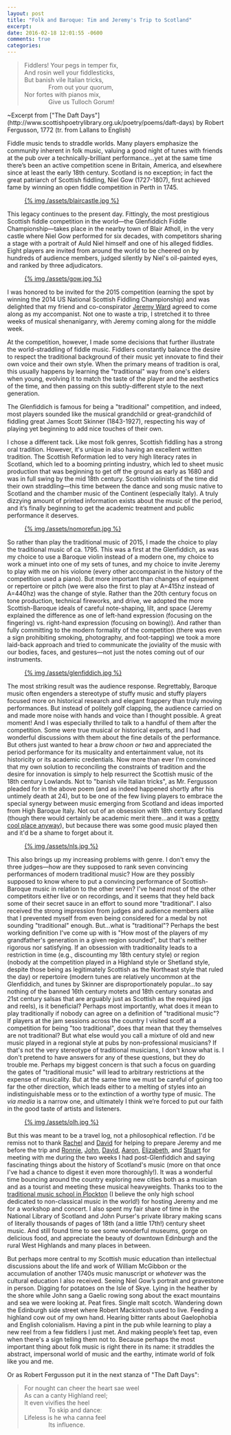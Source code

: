 ```yaml
---
layout: post
title: "Folk and Baroque: Tim and Jeremy's Trip to Scotland"
excerpt:
date: 2016-02-18 12:01:55 -0600
comments: true
categories:
---
```

<blockquote>
Fiddlers! Your pegs in temper fix, <br>
And rosin well your fiddlesticks, <br>
But banish vile Italian tricks, <br>
&emsp;&emsp;&emsp;&emsp;From out your quorum, <br>
Nor fortes with pianos mix, <br>
&emsp;&emsp;&emsp;&emsp;Give us Tulloch Gorum!
</blockquote>
~Excerpt from ["The Daft
Days"](http://www.scottishpoetrylibrary.org.uk/poetry/poems/daft-days) by
Robert Fergusson, 1772 (tr. from Lallans to English)

Fiddle music tends to straddle worlds. Many players emphasize the community
inherent in folk music, valuing a good night of tunes with friends at the pub
over a technically-brilliant performance&hellip;yet at the same time there’s been an
active competition scene in Britain, America, and elsewhere since at least the
early 18th century. Scotland is no exception; in fact the great patriarch of
Scottish fiddling, Niel Gow (1727-1807), first achieved fame by winning an open
fiddle competition in Perth in 1745.

<figure class="center">
  <a href="/assets/blaircastle.jpg">
    {% img /assets/blaircastle.jpg  %}
  </a>
</figure>

This legacy continues to the present day. Fittingly, the most prestigious
Scottish fiddle competition in the world—the Glenfiddich Fiddle
Championship—takes place in the nearby town of Blair Atholl, in the very castle
where Niel Gow performed for six decades, with competitors sharing a stage with
a portrait of Auld Niel himself and one of his alleged fiddles. Eight players
are invited from around the world to be cheered on by hundreds of audience
members, judged silently by Niel's oil-painted eyes, and ranked by three
adjudicators.

<figure class="right">
  <a href="/assets/gow.jpg">
    {% img /assets/gow.jpg  %}
  </a>
</figure>

I was honored to be invited for the 2015 competition (earning the spot by
winning the 2014 US National Scottish Fiddling Championship) and was delighted
that my friend and co-conspirator [Jeremy Ward](http://www.jeremydavidward.com)
agreed to come along as my accompanist.  Not one to waste a trip, I stretched
it to three weeks of musical shenaniganry, with Jeremy coming along for the
middle week.

At the competition, however, I made some decisions that further illustrate the
world-straddling of fiddle music. Fiddlers constantly balance the desire to
respect the traditional background of their music yet innovate to find their
own voice and their own style. When the primary means of tradition is oral,
this usually happens by learning the "traditional" way from one's elders when
young, evolving it to match the taste of the player and the aesthetics of the
time, and then passing on this subtly-different style to the next generation.

The Glenfiddich is famous for being a "traditional" competition, and indeed,
most players sounded like the musical grandchild or great-grandchild of
fiddling great James Scott Skinner (1843-1927), respecting his way of playing
yet beginning to add nice touches of their own.

I chose a different tack. Like most folk genres, Scottish fiddling has a strong
oral tradition. However, it's unique in also having an excellent written
tradition. The Scottish Reformation led to very high literacy rates in
Scotland, which led to a booming printing industry, which led to sheet music
production that was beginning to get off the ground as early as 1680 and was in
full swing by the mid 18th century. Scottish violinists of the time did their
own straddling—this time between the dance and song music native to Scotland
and the chamber music of the Continent (especially Italy). A truly dizzying
amount of printed information exists about the music of the period, and it’s
finally beginning to get the academic treatment and public performance it
deserves.

<figure class="right">
  <a href="/assets/nomorefun.jpg">
    {% img /assets/nomorefun.jpg  %}
  </a>
</figure>

So rather than play the traditional music of 2015, I made the choice to play
the traditional music of ca. 1795. This was a first at the Glenfiddich, as was
my choice to use a Baroque violin instead of a modern one, my choice to work a
minuet into one of my sets of tunes, and my choice to invite Jeremy to play
with me on his violone (every other accompanist in the history of the
competition used a piano). But more important than changes of equipment or
repertoire or pitch (we were also the first to play at A=415hz instead of
A=440hz) was the change of style. Rather than the 20th century focus on tone
production, technical fireworks, and drive, we adopted the more
Scottish-Baroque ideals of careful note-shaping, lilt, and space (Jeremy
explained the difference as one of left-hand expression (focusing on the
fingering) vs. right-hand expression (focusing on bowing)). And rather than
fully committing to the modern formality of the competition (there was even a
sign prohibiting smoking, photography, and foot-tapping) we took a more
laid-back approach and tried to communicate the joviality of the music with our
bodies, faces, and gestures—not just the notes coming out of our instruments.

<figure class="center">
  <a href="/assets/glenfiddich.jpg">
    {% img /assets/glenfiddich.jpg  %}
  </a>
</figure>

The most striking result was the audience response. Regrettably, Baroque music
often engenders a stereotype of stuffy music and stuffy players focused more on
historical research and elegant frappery than truly moving performances. But
instead of politely golf clapping, the audience carried on and made more noise
with hands and voice than I thought possible. A great moment! And I was
especially thrilled to talk to a handful of them after the competition. Some
were true musical or historical experts, and I had wonderful discussions with
them about the fine details of the performance. But others just wanted to hear
a *braw choon or twa* and appreciated the period performance for its musicality
and entertainment value, not its historicity or its academic credentials. Now
more than ever I'm convinced that my own solution to reconciling the
constraints of tradition and the desire for innovation is simply to help
resurrect the Scottish music of the 18th century Lowlands. Not to "banish vile
Italian tricks", as Mr. Fergusson pleaded for in the above poem (and as indeed
happened shortly after his untimely death at 24), but to be one of the few
living players to embrace the special synergy between music emerging from
Scotland and ideas imported from High Baroque Italy. Not out of an obsession
with 18th century Scotland (though there would certainly be academic merit
there&hellip;and it was a [pretty cool place
anyway](https://en.wikipedia.org/wiki/Scottish_Enlightenment)), but because
there was some good music played then and it'd be a shame to forget about it.

<figure class="right">
  <a href="/assets/nls.jpg">
    {% img /assets/nls.jpg  %}
  </a>
</figure>

This also brings up my increasing problems with genre. I don't envy the three
judges—how are they supposed to rank seven convincing performances of modern
traditional music? How are they possibly supposed to know where to put a
convincing performance of Scottish-Baroque music in relation to the other
seven? I've heard most of the other competitors either live or on recordings,
and it seems that they held back some of their secret sauce in an effort to
sound more "traditional". I also received the strong impression from judges and
audience members alike that I prevented myself from even being considered for a
medal by not sounding "traditional" enough. But&hellip;what is "traditional"? Perhaps the
best working definition I've come up with is "How most of the players of my
grandfather's generation in a given region sounded", but that's neither rigorous
nor satisfying. If an obsession with traditionality leads to a restriction in
time (e.g., discounting my 18th century style) or region (nobody at the
competition played in a Highland style or Shetland style, despite those being
as legitimately Scottish as the Northeast style that ruled the day) or repertoire (modern
tunes are relatively uncommon at the Glenfiddich, and tunes by Skinner are
disproportionately popular&hellip;to say nothing of the banned 16th century motets and 18th century sonatas
and 21st century salsas that are arguably just as Scottish as the required jigs
and reels), is it beneficial? Perhaps most importantly, what does it mean to
play traditionally if nobody can agree on a definition of "traditional music"?
If players at the jam sessions across the country I visited scoff at a
competition for being "too traditional", does that mean that they themselves
are not traditional? But what else would you call a mixture of old and new
music played in a regional style at pubs by non-professional musicians? If
that's not the very stereotype of traditional musicians, I don't know what is.
I don't pretend to have answers for any of these questions, but they do trouble
me. Perhaps my biggest concern is that such a focus on guarding the gates of
"traditional music" will lead to arbitrary restrictions at the expense of
musicality. But at the same time we must be careful of going too far the other
direction, which leads either to a melting of styles into an indistinguishable
mess or to the extinction of a worthy type of music. The *via media* is a narrow
one, and ultimately I think we’re forced to put our faith in the good taste of
artists and listeners.

<figure class="center">
  <a href="/assets/olh.jpg">
    {% img /assets/olh.jpg  %}
  </a>
</figure>

But this was meant to be a travel log, not a philosophical reflection. I'd be
remiss not to thank [Rachel](http://rachelbartonpine.com/) and
[David](http://newberryconsort.org/about-us/) for helping to prepare Jeremy and
me before the trip and [Ronnie](http://scottishfiddlemusic.com/about/),
[John](http://www.johnpurser.net/),
[David](http://www.gla.ac.uk/schools/cca/staff/davidmcguinness/),
[Aaron](http://fillocksfiddlers.com/about/),
[Elizabeth](http://www.gla.ac.uk/schools/cca/postgraduateresearchstudents/elizabethford/),
and [Stuart](http://eydmann.com/) for meeting with me during the two weeks I
had post-Glenfiddich and saying fascinating things about the history of
Scotland's music (more on that once I've had a chance to digest it even more
thoroughly!). It was a wonderful time bouncing around the country exploring new
cities both as a musician and as a tourist and meeting these musical
heavyweights. Thanks too to the [traditional music school in
Plockton](http://www.musicplockton.org/) (I believe the only high school
dedicated to non-classical music in the world!) for hosting Jeremy and me for a
workshop and concert. I also spent my fair share of time in the National
Library of Scotland and John Purser's private library making scans of literally
thousands of pages of 18th (and a little 17th!) century sheet music. And still
found time to see some wonderful museums, gorge on delicious food, and
appreciate the beauty of downtown Edinburgh and the rural West Highlands and
many places in between.

But perhaps more central to my Scottish music education than intellectual
discussions about the life and work of William McGibbon or the accumulation of
another 1740s music manuscript or *whatever* was the cultural education I also
received. Seeing Niel Gow’s portrait and gravestone in person. Digging for
potatoes on the Isle of Skye. Lying in the heather by the shore while John sang
a Gaelic rowing song about the exact mountains and sea we were looking at. Peat
fires. Single malt scotch. Wandering down the Edinburgh side street where
Robert Mackintosh used to live. Feeding a highland cow out of my own hand.
Hearing bitter rants about Gaelophobia and English colonialism. Having a pint
in the pub while learning to play a new reel from a few fiddlers I just met.
And making people’s feet tap, even when there's a sign telling them not to.
Because perhaps the most important thing about folk music is right there in its
name: it straddles the abstract, impersonal world of music and the earthy,
intimate world of folk like you and me.

Or as Robert Fergusson put it in the next stanza of "The Daft Days":

<blockquote>
For nought can cheer the heart sae weel <br>
As can a canty Highland reel; <br>
It even vivifies the heel <br>
&emsp;&emsp;&emsp;&emsp;To skip and dance: <br>
Lifeless is he wha canna feel <br>
&emsp;&emsp;&emsp;&emsp;Its influence.
</blockquote>
